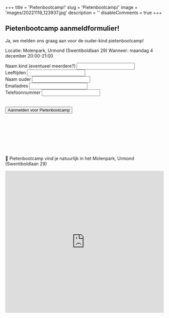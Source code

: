 +++
title = 'Pietenbootcamp!'
slug = 'Pietenbootcamp/'
image = 'images/20221119_123937.jpg'
description = ''
disableComments = true
+++ 

## Pietenbootcamp aanmeldformulier!

Ja, we melden ons graag aan voor de ouder-kind pietenbootcamp!

Locatie: Molenpark, Urmond (Swentiboldlaan 29)
Wanneer: maandag 4 december 20:00-21:00


<form method="post" action="/bedanktpiet" name="pietenbootcamp" data-netlify-recaptcha="true" netlify-honeypot="benjeechteenmens" data-netlify="true">
<p class="hidden" style="display: none;">
    <label>
    Don’t fill this out if you’re human: <input type="text" name="benjeechteenmens" />
    </label>
</p>        
<div class="fields">
    <div class="field">
    <label for="name">Naam kind (eventueel meerdere?)</label>
    <input type="text" name="name-child" id="name-child" />
    </div>
    <div class="field">
    <label for="name">Leeftijden</label>
    <input type="text" name="name-child" id="name-child" />
    </div>
    <div class="field">
    <label for="name">Naam ouder</label>
    <input type="text" name="name-parent" id="name-parent" />
    </div>
    <div class="field">
    <label for="email">Emailadres</label>
    <input type="text" name="email" id="email" />
    </div>
    <div class="field">
    <label for="email">Telefoonnummer</label>
    <input type="text" required="required" name="phonenumber" id="phonenumber" />
    </div>          
     <br />
     <br />
    <div data-netlify-recaptcha="true"></div>
    <div class="field">
    <button type="submit" value='Aanmelden voor Pietenbootcamp'>Aanmelden voor Pietenbootcamp</button>
    </div>
</form>

<br />
<br />

<p class="box" style="margin-top: 100px;">
📌 Pietenbootcamp vind je natuurlijk in het Molenpark, Urmond (Swentiboldlaan 29)
</p>

<iframe src="https://www.google.com/maps/embed?pb=!1m18!1m12!1m3!1d627.8003588137096!2d5.777595129289221!3d50.99394969872211!2m3!1f0!2f0!3f0!3m2!1i1024!2i768!4f13.1!3m3!1m2!1s0x47c0c75c711235b7%3A0xf2ed85292f1a8131!2sSportContrainer%20Molenpark!5e0!3m2!1snl!2snl!4v1657026162133!5m2!1snl!2snl" width="100%" height="450" style="border:0;" allowfullscreen="" loading="lazy" referrerpolicy="no-referrer-when-downgrade"></iframe>